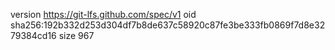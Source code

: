 version https://git-lfs.github.com/spec/v1
oid sha256:192b332d253d304df7b8de637c58920c87fe3be333fb0869f7d8e3279384cd16
size 967
